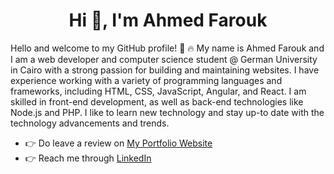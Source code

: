 <h1 align="center">Hi 👋, I'm Ahmed Farouk</h1>

Hello and welcome to my GitHub profile! :tada: :fire: My name is Ahmed Farouk and I am a web developer and computer science student @ German University in Cairo with a strong passion for building and maintaining websites. I have experience working with a variety of programming languages and frameworks, including HTML, CSS, JavaScript, Angular, and React. I am skilled in front-end development, as well as back-end technologies like Node.js and PHP. I like to learn new technology and stay up-to date with the technology advancements and trends.


- :point_right: Do leave a review on [My Portfolio Website](https://mywebsite-af.netlify.app/)
- :point_right: Reach me through [LinkedIn](https://www.linkedin.com/in/ahmed-farouk-a54853146/)

<br/>
